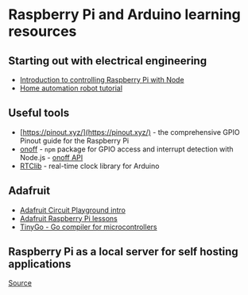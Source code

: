 # Raspberry Pi and Arduino learning resources

## Starting out with electrical engineering

- [Introduction to controlling Raspberry Pi with Node](https://itnext.io/an-introduction-to-raspberry-pi-4-gpio-and-controlling-it-with-node-js-10f2ce41af12)
- [Home automation robot tutorial](https://www.instructables.com/id/Home-Automation-or-Robot-Butler-called-Geoffrey-/)

## Useful tools

- [https://pinout.xyz/](https://pinout.xyz/) - the comprehensive GPIO Pinout guide for the Raspberry Pi
- [onoff](https://www.npmjs.com/package/onoff) - `npm` package for GPIO access and interrupt detection with Node.js - [onoff API](https://github.com/fivdi/onoff#api)
- [RTClib](https://github.com/adafruit/RTClib) - real-time clock library for Arduino

## Adafruit

- [Adafruit Circuit Playground intro](https://learn.adafruit.com/adafruit-circuit-playground-express)
- [Adafruit Raspberry Pi lessons](https://learn.adafruit.com/series/learn-raspberry-pi)
- [TinyGo - Go compiler for microcontrollers](https://github.com/tinygo-org/tinygo)

## Raspberry Pi as a local server for self hosting applications

[Source](https://cri.dev/posts/2020-09-12-Raspberry-Pi-as-a-local-server-for-self-hosting-applications/)
